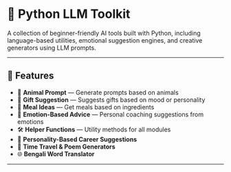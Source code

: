 # 🧠 Python LLM Toolkit

A collection of beginner-friendly AI tools built with Python, including language-based utilities, emotional suggestion engines, and creative generators using LLM prompts.

---

## 🔧 Features

- 🐾 **Animal Prompt** — Generate prompts based on animals
- 🎁 **Gift Suggestion** — Suggests gifts based on mood or personality
- 🍳 **Meal Ideas** — Get meals based on ingredients
- 💬 **Emotion-Based Advice** — Personal coaching suggestions from emotions
- 🛠️ **Helper Functions** — Utility methods for all modules
- 🧠 **Personality-Based Career Suggestions**
- 📖 **Time Travel & Poem Generators**
- 🌐 **Bengali Word Translator**

---



